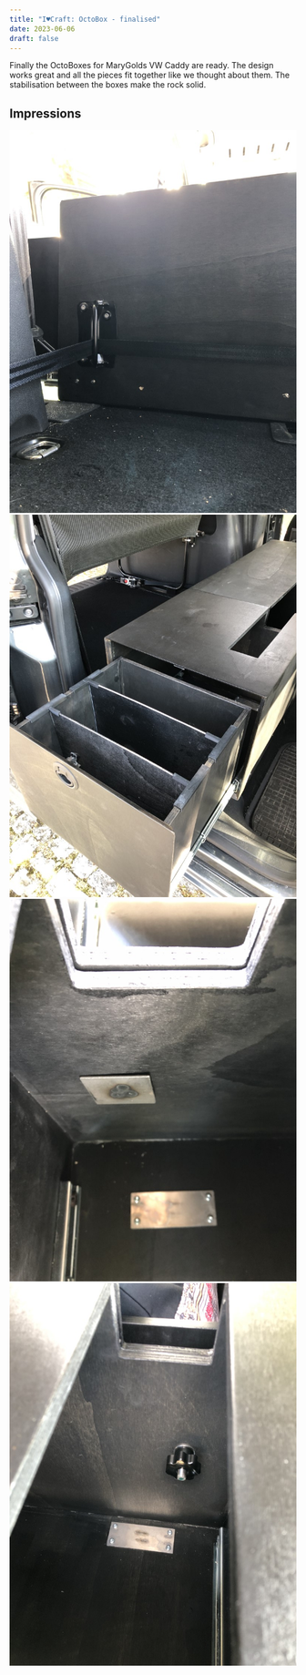 ```yaml
---
title: "I♥Craft: OctoBox - finalised"
date: 2023-06-06
draft: false
---
```


Finally the OctoBoxes for MaryGolds VW Caddy are ready.
The design works great and all the pieces fit together like we thought about them.
The stabilisation between the boxes make the rock solid.


## Impressions


![Octobox - 1](/assets/pix/OctoBox_01.JPG)\
![Octobox - 2](/assets/pix/OctoBox_02.JPG)\
![Octobox - 3](/assets/pix/OctoBox_03.JPG)\
![Octobox - 4](/assets/pix/OctoBox_04.JPG)